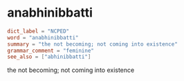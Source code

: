 # anabhinibbatti

``` toml
dict_label = "NCPED"
word = "anabhinibbatti"
summary = "the not becoming; not coming into existence"
grammar_comment = "feminine"
see_also = ["abhinibbatti"]
```

the not becoming; not coming into existence

